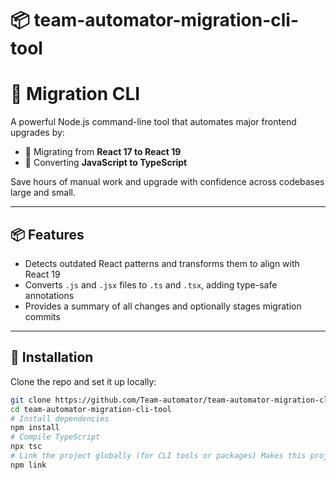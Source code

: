 # 📦 team-automator-migration-cli-tool

# 🔧 Migration CLI

A powerful Node.js command-line tool that automates major frontend upgrades by:

- 🚀 Migrating from **React 17 to React 19**
- 🧠 Converting **JavaScript to TypeScript**


Save hours of manual work and upgrade with confidence across codebases large and small.

---

## 📦 Features

- Detects outdated React patterns and transforms them to align with React 19
- Converts `.js` and `.jsx` files to `.ts` and `.tsx`, adding type-safe annotations
- Provides a summary of all changes and optionally stages migration commits

---

## 🔨 Installation

Clone the repo and set it up locally:

```bash
git clone https://github.com/Team-automator/team-automator-migration-cli-tool.git
cd team-automator-migration-cli-tool
# Install dependencies
npm install
# Compile TypeScript
npx tsc
# Link the project globally (for CLI tools or packages) Makes this project available as a global command-line utility during development.
npm link

```

